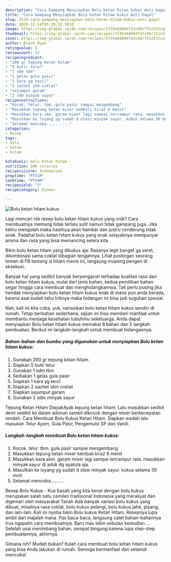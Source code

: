 ```yaml
---
description: "Cara Gampang Menyiapkan Bolu ketan hitam kukus Anti Gagal"
title: "Cara Gampang Menyiapkan Bolu ketan hitam kukus Anti Gagal"
slug: 2538-cara-gampang-menyiapkan-bolu-ketan-hitam-kukus-anti-gagal
date: 2020-12-14T05:29:53.903Z
image: https://img-global.cpcdn.com/recipes/1f35e6d884f42c60/751x532cq70/bolu-ketan-hitam-kukus-foto-resep-utama.jpg
thumbnail: https://img-global.cpcdn.com/recipes/1f35e6d884f42c60/751x532cq70/bolu-ketan-hitam-kukus-foto-resep-utama.jpg
cover: https://img-global.cpcdn.com/recipes/1f35e6d884f42c60/751x532cq70/bolu-ketan-hitam-kukus-foto-resep-utama.jpg
author: Brent Ryan
ratingvalue: 5
reviewcount: 12
recipeingredient:
- "200 gr tepung ketan hitam"
- "5 butir telur"
- "1 sdm tbm"
- "1 gelas gula pasir"
- "1 kara yg kecil"
- "2 sachet skm coklat"
- "sejumput garam"
- "2 sdm minyak sayur"
recipeinstructions:
- "Kocok. telur. tbm. gula pasir sampai mengembang"
- "Masukkan tepung ketan mixer kembali kira2 6 menit"
- "Masukkan kara.skm. garam mixer lagi sampai tercampur rata. masukkan minyak sayur di aduk dg spatula aja."
- "Masulkan ke loyang yg sudah d olesi minyak sayur. kukus selama 30 mnit"
- "Selamat mencoba.........."
categories:
- Resep
tags:
- bolu
- ketan
- hitam

katakunci: bolu ketan hitam 
nutrition: 206 calories
recipecuisine: Indonesian
preptime: "PT31M"
cooktime: "PT60M"
recipeyield: "3"
recipecategory: Dinner

---
```



![Bolu ketan hitam kukus](https://img-global.cpcdn.com/recipes/1f35e6d884f42c60/751x532cq70/bolu-ketan-hitam-kukus-foto-resep-utama.jpg)

Lagi mencari ide resep bolu ketan hitam kukus yang unik? Cara membuatnya memang tidak terlalu sulit namun tidak gampang juga. Jika keliru mengolah maka hasilnya akan hambar dan justru cenderung tidak enak. Padahal bolu ketan hitam kukus yang enak selayaknya mempunyai aroma dan rasa yang bisa memancing selera kita.

Bikin bolu ketan hitam yang dikukus aja. Rasanya legit banget ga seret, dikombinasi sama coklat dibagian tengahnya. Lihat postingan seorang teman di FB tentang si hitam manis ini, langsung mupeng pengen di eksekusi.

Banyak hal yang sedikit banyak berpengaruh terhadap kualitas rasa dari bolu ketan hitam kukus, mulai dari jenis bahan, kedua pemilihan bahan segar hingga cara membuat dan menghidangkannya. Tak perlu pusing jika hendak menyiapkan bolu ketan hitam kukus enak di mana pun anda berada, karena asal sudah tahu triknya maka hidangan ini bisa jadi suguhan spesial.


Nah, kali ini kita coba, yuk, variasikan bolu ketan hitam kukus sendiri di rumah. Tetap berbahan sederhana, sajian ini bisa memberi manfaat untuk membantu menjaga kesehatan tubuhmu sekeluarga. Anda dapat menyiapkan Bolu ketan hitam kukus memakai 8 bahan dan 5 langkah pembuatan. Berikut ini langkah-langkah untuk membuat hidangannya.

<!--inarticleads1-->

##### Bahan-bahan dan bumbu yang digunakan untuk menyiapkan Bolu ketan hitam kukus:

1. Gunakan 200 gr tepung ketan hitam
1. Siapkan 5 butir telur
1. Gunakan 1 sdm tbm
1. Sediakan 1 gelas gula pasir
1. Siapkan 1 kara yg kecil
1. Siapkan 2 sachet skm coklat
1. Siapkan sejumput garam
1. Gunakan 2 sdm minyak sayur


Tepung Ketan Hitam DiayakAyak tepung ketan hitam. Lalu masukkan sedikit demi sedikit ke dalam adonan sambil dikocok dengan mixer berkecepatan rendah. Cara Membuat Bolu Kukus Ketan Hitam. Siapkan wadah lalu masukan Telur Ayam, Gula Pasir, Pengemulsi SP dan Vanili. 

<!--inarticleads2-->

##### Langkah-langkah membuat Bolu ketan hitam kukus:

1. Kocok. telur. tbm. gula pasir sampai mengembang
1. Masukkan tepung ketan mixer kembali kira2 6 menit
1. Masukkan kara.skm. garam mixer lagi sampai tercampur rata. masukkan minyak sayur di aduk dg spatula aja.
1. Masulkan ke loyang yg sudah d olesi minyak sayur. kukus selama 30 mnit
1. Selamat mencoba..........


Resep Bolu Kukus - Kue basah yang kita kenal dengan bolu kukus merupakan salah satu cemilan tradisional Indonesia yang merakyat dan digemari oleh masyarakat Tanah Ada banyak variasi bolu kukus yang dibuat, misalnya rasa coklat, bolu kukus pelangi, bolu kukus jahe, pisang, dan lain-lain. Kali ini nyoba bikin Bolu kukus Ketan Hitam. Resepnya lupa ambil dari majalah mana. Pas baca-baca, langsung catet bahan-bahannya trus ngapalin cara membuatnya. Baru mau bikin sebulan kemudian … Setelah usai menimbang bahan, sempat bingung karena lupa step-step pembuatannya, akhirnya. 

Gimana nih? Mudah bukan? Itulah cara membuat bolu ketan hitam kukus yang bisa Anda lakukan di rumah. Semoga bermanfaat dan selamat mencoba!
